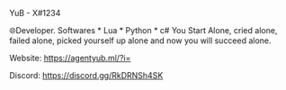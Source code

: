 YuB - X#1234

🌐Developer. Softwares * Lua * Python * c#
You Start Alone, cried alone, failed alone, picked yourself up alone and now you will succeed alone.

Website: https://agentyub.ml/?i=

Discord: https://discord.gg/RkDRNSh4SK
